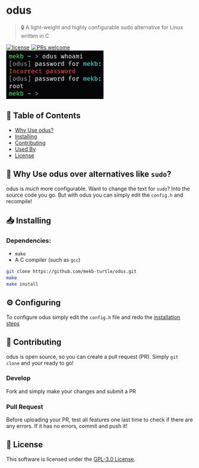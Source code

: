 # odus

> 🔒 A light-weight and highly configurable sudo alternative for Linux written in C

[![license](https://img.shields.io/github/license/mekb-turtle/odus)](https://github.com/mekb-turtle/odus/blob/master/LICENSE) [![PRs welcome](https://img.shields.io/badge/PRs-welcome-ff69b4.svg)](https://github.com/mekb-turtle/odus/issues?q=is%3Aissue+is%3Aopen+label%3A%22help+wanted%22)<br />
<img src="https://raw.githubusercontent.com/mekb-turtle/odus/main/screenshot.png" />


## 🚩 Table of Contents

- [Why Use odus?](#🤖-why-use-odus-over-alternatives-like-sudo)
- [Installing](#📥-installing)
- [Contributing](#-contributing)
- [Used By](#-used-by)
- [License](#-license)


## 🤖 Why Use odus over alternatives like `sudo`?
odus is *much* more configurable. Want to change the text for `sudo`? Into the source code you go. But with odus you can simply edit the `config.h` and recompile!


## 📥 Installing 
### Dependencies:
* `make`
* A C compiler (such as `gcc`)
```sh
git clone https://github.com/mekb-turtle/odus.git
make
make install
```

## ⚙️ Configuring
To configure odus simply edit the `config.h` file and redo the [installation steps](#📥-installing)
## 🔧 Contributing
odus is open source, so you can create a pull request (PR). Simply `git clone` and your ready to go!
### Develop

Fork and simply make your changes and submit a PR
### Pull Request

Before uploading your PR, test all features one last time to check if there are any errors. If it has no errors, commit and push it!

## 📜 License

This software is licensed under the [GPL-3.0 License](https://github.com/mekb-turtle/odus/blob/master/LICENSE).